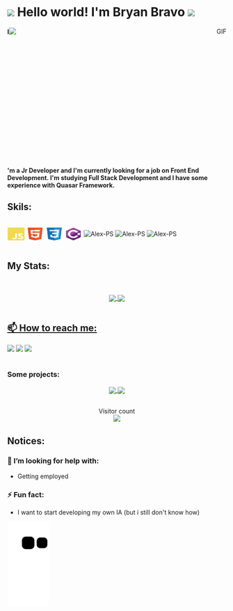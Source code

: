 # <img src="https://github.com/TheDudeThatCode/TheDudeThatCode/blob/master/Assets/Hi.gif" width="29px"> Hello world! I'm Bryan Bravo&nbsp;<img src="https://github.com/TheDudeThatCode/TheDudeThatCode/blob/master/Assets/Earth.gif" width="24px">

<!--   ![c633c20ede82f0e0ced7d570dbe3a1f3](https://user-images.githubusercontent.com/70382532/138322189-2db8df52-9dcb-40a0-88a8-c365466bd33d.gif) -->
<div align="right"> 
  <img align="right" alt="GIF" src="https://github.com/Akherox/Akherox/blob/main/.github/workflows/138322189-2db8df52-9dcb-40a0-88a8-c365466bd33d.gif?raw=true" width="500" height="320" />
</div>

#### I'm a Jr Developer and I'm currently looking for a job on Front End Development. I'm studying Full Stack Development and I have some experience with Quasar Framework.
   
  ## Skils:

<!--   //Web for icons: https://devicon.dev/ -->
  <div style="display: inline_block"><br>
  <img align="center" alt="Alex-Js" height="30" width="40" src="https://raw.githubusercontent.com/devicons/devicon/master/icons/javascript/javascript-plain.svg">
  <img align="center" alt="Alex-HTML" height="30" width="40" src="https://raw.githubusercontent.com/devicons/devicon/master/icons/html5/html5-original.svg">
  <img align="center" alt="Alex-CSS" height="30" width="40" src="https://raw.githubusercontent.com/devicons/devicon/master/icons/css3/css3-original.svg">
  <img align="center" alt="Alex-Csharp" height="30" width="40" src="https://raw.githubusercontent.com/devicons/devicon/master/icons/csharp/csharp-original.svg">
  <img align="center" alt="Alex-PS" height="30" width="40" src="https://cdn.jsdelivr.net/gh/devicons/devicon/icons/photoshop/photoshop-plain.svg"> 
  <img align="center" alt="Alex-PS" height="30" width="40" src="https://cdn.jsdelivr.net/gh/devicons/devicon/icons/wordpress/wordpress-plain.svg"> 
  <img align="center" alt="Alex-PS" height="30" width="40" src="https://cdn.jsdelivr.net/gh/devicons/devicon/icons/xd/xd-line.svg"> 
    
  <!--   <img align="center" alt="Alex-Csharp" height="30" width="40" src="https://cdn.jsdelivr.net/gh/devicons/devicon/icons/sequelize/sequelize-original.svg"> -->
  <!--   <img align="center" alt="Alex-Ts" height="30" width="40" src="https://raw.githubusercontent.com/devicons/devicon/master/icons/typescript/typescript-plain.svg"> -->
  <!--   <img align="center" alt="Alex-React" height="30" width="40" src="https://raw.githubusercontent.com/devicons/devicon/master/icons/react/react-original.svg"> -->
  <!--   <img align="center" alt="Alex-Python" height="30" width="40" src="https://raw.githubusercontent.com/devicons/devicon/master/icons/python/python-original.svg"> -->
</div>
  <br>                
                 
## My Stats:
<br>
<br>
<div align="center">
  <a href="https://github.com/Akherox">
    <img align="center" height="150em" src="https://github-readme-stats.vercel.app/api?username=akherox&show_icons=true&theme=radical&include_all_commits=true&count_private=true"/>
    <img align="center" height="150em" src="https://github-readme-stats.vercel.app/api/top-langs/?username=akherox&layout=compact&langs_count=7&theme=radical"/>
</div>
  <br>
  
    
  ## 📫 How to reach me:
  <!--   Web for social webs: https://dev.to/envoy_/150-badges-for-github-pnk -->
<div>
<!--   <a href="https://www.youtube.com/channel/UC_-uuuZbY0AAt9CViNzvc-Q" target="_blank"><img src="https://img.shields.io/badge/YouTube-FF0000?style=for-the-badge&logo=youtube&logoColor=white" target="_blank"></a> -->
<!--  	<a href="https://www.twitch.tv/rafaballerinii" target="_blank"><img src="https://img.shields.io/badge/Twitch-9146FF?style=for-the-badge&logo=twitch&logoColor=white" target="_blank"></a> -->
    <a href="https://www.instagram.com/alexbm008" target="_blank">
      <img src="https://img.shields.io/badge/-Instagram-%23E4405F?style=for-the-badge&logo=instagram&logoColor=white" target="_blank"></a>
    <a href="https://linkedin.com/in/alex-bravo-008-mk" target="_blank">
      <img src="https://img.shields.io/badge/LinkedIn-0077B5?style=for-the-badge&logo=linkedin&logoColor=white" target="_blank"></a> 
    <a href = "mailto:bryanalexbm@gmail.com">
      <img src="https://img.shields.io/badge/Gmail-D14836?style=for-the-badge&logo=gmail&logoColor=white" target="_blank"></a>
</div>
   <br>
        
### Some projects:   
   <div align="center">
  <a href="https://github.com/Akherox/academiapersonal">
    <img align="center" height="105em" src="https://github-readme-stats.vercel.app/api/pin/?username=akherox&repo=academiapersonal&theme=radical" />
  </a>
  <a href="https://github.com/Akherox/pokedex">
    <img align="center" height="105em" height="250" src="https://github-readme-stats.vercel.app/api/pin/?username=akherox&repo=pokedex&theme=radical" />
  </a>
</div>
<br>
  <p align="center"> 
    Visitor count
    <br>
    <img src="https://profile-counter.glitch.me/akherox/count.svg" />
</p>

   ## Notices:
### 🤔 I’m looking for help with:

-  Getting employed

### ⚡ Fun fact: 

- I want to start developing my own IA (but i still don't know how)
   
<img src="https://github.com/Akherox/Akherox/blob/output/github-contribution-grid-snake.svg"/>
   
   
